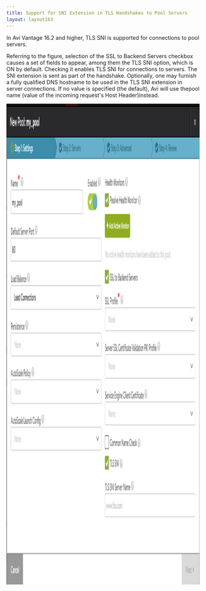 ```yaml
---
title: Support for SNI Extension in TLS Handshakes to Pool Servers
layout: layout163
---
```

In Avi Vantage 16.2 and higher, TLS SNI is supported for connections to pool servers.

Referring to the figure, selection of the SSL to Backend Servers checkbox causes a set of fields to appear, among them the TLS SNI option, which is ON by default. Checking it enables TLS SNI for connections to servers. The SNI extension is sent as part of the handshake. Optionally, one may furnish a fully qualified DNS hostname to be used in the TLS SNI extension in server connections. If no value is specified (the default), Avi will use thepool name (value of the incoming request's Host Header)instead.

<a href="img/Screen-Shot-2016-07-19-at-1.26.42-PM.png"><img class="alignnone size-full wp-image-11176" src="img/Screen-Shot-2016-07-19-at-1.26.42-PM.png" alt="Screen Shot 2016-07-19 at 1.26.42 PM" width="1774" height="1256"></a>
